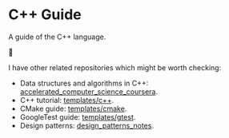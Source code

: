 # C++ Guide

A guide of the C++ language.

:construction:

I have other related repositories which might be worth checking:

- Data structures and algorithms in C++: [accelerated_computer_science_coursera](https://github.com/mxagar/accelerated_computer_science_coursera).
- C++ tutorial: [templates/c++](https://github.com/mxagar/templates/tree/master/c%2B%2B).
- CMake guide: [templates/cmake](https://github.com/mxagar/templates/tree/master/cmake).
- GoogleTest guide: [templates/gtest](https://github.com/mxagar/templates/tree/master/gtest).
- Design patterns: [design_patterns_notes](https://github.com/mxagar/design_patterns_notes).
